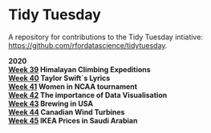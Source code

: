 # Tidy Tuesday

A repository for contributions to the Tidy Tuesday intiative: https://github.com/rfordatascience/tidytuesday.

<b>2020
<br> [Week 39](https://github.com/Lacapary/T_Tuesday/blob/master/week-39.md)  Himalayan Climbing Expeditions 
<br> [Week 40](https://github.com/Lacapary/T_Tuesday/blob/master/week-40.md)  Taylor Swift´s Lyrics 
<br> [Week 41](https://github.com/Lacapary/T_Tuesday/blob/master/week-41.md)  Women in NCAA tournament
<br> [Week 42](https://github.com/Lacapary/T_Tuesday/blob/master/week-42.md)  The importance of Data Visualisation
<br> [Week 43](https://github.com/Lacapary/T_Tuesday/blob/master/week-43.md)  Brewing in USA
<br> [Week 44](https://github.com/Lacapary/T_Tuesday/blob/master/week-44.md)  Canadian Wind Turbines
<br> [Week 45](https://github.com/Lacapary/T_Tuesday/blob/master/week-45.md)  IKEA Prices in Saudi Arabian
